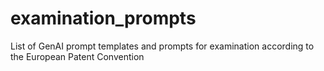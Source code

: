 # examination_prompts
List of GenAI prompt templates and prompts for examination according to the European Patent Convention
